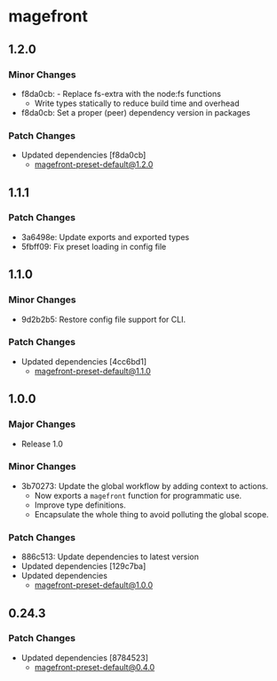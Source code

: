 # magefront

## 1.2.0

### Minor Changes

- f8da0cb: - Replace fs-extra with the node:fs functions
  - Write types statically to reduce build time and overhead
- f8da0cb: Set a proper (peer) dependency version in packages

### Patch Changes

- Updated dependencies [f8da0cb]
  - magefront-preset-default@1.2.0

## 1.1.1

### Patch Changes

- 3a6498e: Update exports and exported types
- 5fbff09: Fix preset loading in config file

## 1.1.0

### Minor Changes

- 9d2b2b5: Restore config file support for CLI.

### Patch Changes

- Updated dependencies [4cc6bd1]
  - magefront-preset-default@1.1.0

## 1.0.0

### Major Changes

- Release 1.0

### Minor Changes

- 3b70273: Update the global workflow by adding context to actions.
  - Now exports a `magefront` function for programmatic use.
  - Improve type definitions.
  - Encapsulate the whole thing to avoid polluting the global scope.

### Patch Changes

- 886c513: Update dependencies to latest version
- Updated dependencies [129c7ba]
- Updated dependencies
  - magefront-preset-default@1.0.0

## 0.24.3

### Patch Changes

- Updated dependencies [8784523]
  - magefront-preset-default@0.4.0
